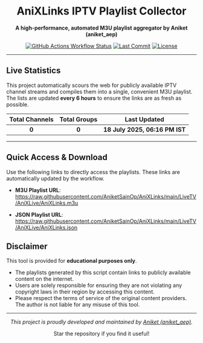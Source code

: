 
<div align="center">

# AniXLinks IPTV Playlist Collector

**A high-performance, automated M3U playlist aggregator by Aniket (aniket_aep)**

[![GitHub Actions Workflow Status](https://img.shields.io/github/actions/workflow/status/AniketSainOp/AniXLinks/update.yml?style=for-the-badge&logo=githubactions&logoColor=white)](https://github.com/AniketSainOp/AniXLinks/actions) [![Last Commit](https://img.shields.io/github/last-commit/AniketSainOp/AniXLinks?style=for-the-badge&logo=git&logoColor=white)](https://github.com/AniketSainOp/AniXLinks/commits/main) [![License](https://img.shields.io/github/license/AniketSainOp/AniXLinks?style=for-the-badge)](https://github.com/AniketSainOp/AniXLinks/blob/main/LICENSE)

</div>

---

## Live Statistics

This project automatically scours the web for publicly available IPTV channel streams and compiles them into a single, convenient M3U playlist. The lists are updated **every 6 hours** to ensure the links are as fresh as possible.

| Total Channels | Total Groups | Last Updated |
| :---: | :---: | :---: |
| **0** | **0** | **18 July 2025, 06:16 PM IST** |

---

## Quick Access & Download

Use the following links to directly access the playlists. These links are automatically updated by the workflow.

- **M3U Playlist URL**: 
https://raw.githubusercontent.com/AniketSainOp/AniXLinks/main/LiveTV/AniXLive/AniXLinks.m3u

- **JSON Playlist URL**: 
https://raw.githubusercontent.com/AniketSainOp/AniXLinks/main/LiveTV/AniXLive/AniXLinks.json



## Disclaimer

This tool is provided for **educational purposes only**.

- The playlists generated by this script contain links to publicly available content on the internet.
- Users are solely responsible for ensuring they are not violating any copyright laws in their region by accessing this content.
- Please respect the terms of service of the original content providers. The author is not liable for any misuse of this tool.

---

<div align="center">
<p><em>This project is proudly developed and maintained by <a href="https://instagram.com/aniket_aep">Aniket (aniket_aep)</a>.</em></p>
<p>Star the repository if you find it useful!</p>
</div>
